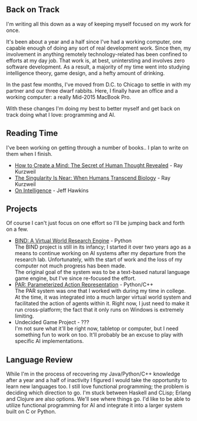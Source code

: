 ---
---

## Back on Track
I'm writing all this down as a way of keeping myself focused on my work for once.

It's been about a year and a half since I've had a working computer, one capable enough of doing any sort of real development work. Since then, my involvement in anything remotely technology-related has been confined to efforts at my day job. That work is, at best, unintersting and involves zero software development. As a result, a majority of my time went into studying intelligence theory, game design, and a hefty amount of drinking.

In the past few months, I've moved from D.C. to Chicago to settle in with my partner and our three dwarf rabbits. Here, I finally have an office and a working computer: a really Mid-2015 MacBook Pro.

With these changes I'm doing my best to better myself and get back on track doing what I love: programming and AI.

## Reading Time
I've been working on getting through a number of books.. I plan to write on them when I finish.

* [How to Create a Mind: The Secret of Human Thought Revealed](https://www.amazon.com/How-Create-Mind-Thought-Revealed/dp/1491518839) - Ray Kurzweil 
* [The Singularity Is Near: When Humans Transcend Biology](https://www.amazon.com/Singularity-Near-Humans-Transcend-Biology/dp/0143037889?ie=UTF8&*Version*=1&*entries*=0) -  Ray Kurzweil 
* [On Intelligence](https://www.amazon.com/Intelligence-Jeff-Hawkins/dp/0805078533) - Jeff Hawkins 

## Projects
Of course I can't just focus on one effort so I'll be jumping back and forth on a few.

* [BIND: A Virtual World Research Engine](https://github.com/Bunne/Bind) - Python  
The BIND project is still in its infancy; I started it over two years ago as a means to continue working on AI systems after my departure from the research lab. Unfortunately, with the start of work and the loss of my computer not much progress has been made.  
The original goal of the system was to be a text-based natural language game engine, but I've since re-focused the effort.
* [PAR: Parameterized Action Representation](https://github.com/Bunne/PAR) - Python/C++  
The PAR system was one that I worked with during my time in college. At the time, it was integrated into a much larger virtual world system and facilitated the action of agents within it. Right now, I just need to make it run cross-platform; the fact that it only runs on Windows is extremely limiting.
* Undecided Game Project - ???  
I'm not sure what it'll be right now, tabletop or computer, but I need something fun to work on too. It'll probably be an excuse to play with specific AI implementations.

## Language Review
While I'm in the process of recovering my Java/Python/C++ knowledge after a year and a half of inactivity I figured I would take the opportunity to learn new languages too. I still love functional programming; the problem is deciding which direction to go. I'm stuck between Haskell and CLisp; Erlang and Clojure are also options. We'll see where things go. I'd like to be able to utilize functional programming for AI and integrate it into a larger system built on C or Python.
